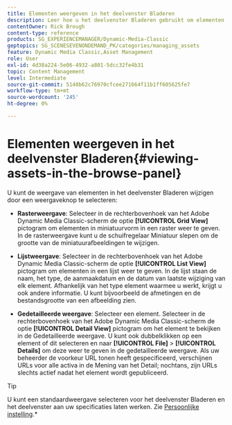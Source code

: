 ```yaml
---
title: Elementen weergeven in het deelvenster Bladeren
description: Leer hoe u het deelvenster Bladeren gebruikt om elementen in Adobe Dynamic Media Classic weer te geven.
contentOwner: Rick Brough
content-type: reference
products: SG_EXPERIENCEMANAGER/Dynamic-Media-Classic
geptopics: SG_SCENESEVENONDEMAND_PK/categories/managing_assets
feature: Dynamic Media Classic,Asset Management
role: User
exl-id: 4d38a224-5e06-4932-a801-5dcc32fe4b31
topic: Content Management
level: Intermediate
source-git-commit: 5140b62c76970cfcee271664f11b1ff605625fe7
workflow-type: tm+mt
source-wordcount: '245'
ht-degree: 0%

---
```


# Elementen weergeven in het deelvenster Bladeren{#viewing-assets-in-the-browse-panel}

U kunt de weergave van elementen in het deelvenster Bladeren wijzigen door een weergaveknop te selecteren:

* **Rasterweergave**: Selecteer in de rechterbovenhoek van het Adobe Dynamic Media Classic-scherm de optie **[!UICONTROL Grid View]** pictogram om elementen in miniatuurvorm in een raster weer te geven. In de rasterweergave kunt u de schuifregelaar Miniatuur slepen om de grootte van de miniatuurafbeeldingen te wijzigen.

* **Lijstweergave**: Selecteer in de rechterbovenhoek van het Adobe Dynamic Media Classic-scherm de optie **[!UICONTROL List View]** pictogram om elementen in een lijst weer te geven. In de lijst staan de naam, het type, de aanmaakdatum en de datum van laatste wijziging van elk element. Afhankelijk van het type element waarmee u werkt, krijgt u ook andere informatie. U kunt bijvoorbeeld de afmetingen en de bestandsgrootte van een afbeelding zien.

* **Gedetailleerde weergave**: Selecteer een element. Selecteer in de rechterbovenhoek van het Adobe Dynamic Media Classic-scherm de optie **[!UICONTROL Detail View]** pictogram om het element te bekijken in de Gedetailleerde weergave. U kunt ook dubbelklikken op een element of dit selecteren en naar **[!UICONTROL File]** > **[!UICONTROL Details]** om deze weer te geven in de gedetailleerde weergave. Als uw beheerder de voorkeur URL tonen heeft gespecificeerd, verschijnen URLs voor alle activa in de Mening van het Detail; nochtans, zijn URLs slechts actief nadat het element wordt gepubliceerd.

>[!TIP]
>
>U kunt een standaardweergave selecteren voor het deelvenster Bladeren en het deelvenster aan uw specificaties laten werken. Zie [Persoonlijke instelling](personal-setup.md#personal_setup).*
